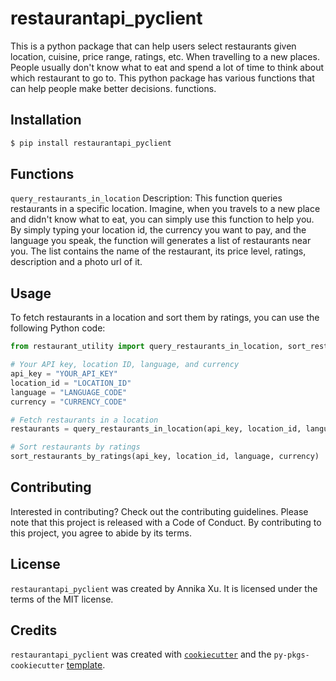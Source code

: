 # restaurantapi_pyclient

This is a python package that can help users select restaurants given location, cuisine, price range, ratings, etc. When travelling to a new places. People usually don't know what to eat and spend a lot of time to think about which restaurant to go to. This python package has various functions that can help people make better decisions.
functions. 

## Installation

```bash
$ pip install restaurantapi_pyclient
```

## Functions
`query_restaurants_in_location`
Description: This function queries restaurants in a specific location. Imagine, when you travels to a new place and didn't know what to eat, you can simply use this function to help you. By simply typing your location id, the currency you want to pay, and the language you speak, the function will generates a list of restaurants near you. The list contains the name of the restaurant, its price level, ratings, description and a photo url of it. 


## Usage
To fetch restaurants in a location and sort them by ratings, you can use the following Python code:

```python
from restaurant_utility import query_restaurants_in_location, sort_restaurants_by_ratings

# Your API key, location ID, language, and currency
api_key = "YOUR_API_KEY"
location_id = "LOCATION_ID"
language = "LANGUAGE_CODE"
currency = "CURRENCY_CODE"

# Fetch restaurants in a location
restaurants = query_restaurants_in_location(api_key, location_id, language, currency)

# Sort restaurants by ratings
sort_restaurants_by_ratings(api_key, location_id, language, currency)
```

## Contributing

Interested in contributing? Check out the contributing guidelines. Please note that this project is released with a Code of Conduct. By contributing to this project, you agree to abide by its terms.

## License

`restaurantapi_pyclient` was created by Annika Xu. It is licensed under the terms of the MIT license.

## Credits

`restaurantapi_pyclient` was created with [`cookiecutter`](https://cookiecutter.readthedocs.io/en/latest/) and the `py-pkgs-cookiecutter` [template](https://github.com/py-pkgs/py-pkgs-cookiecutter).
